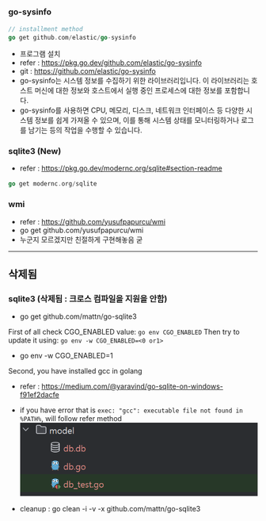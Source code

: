 


### go-sysinfo
```go
// installment method
go get github.com/elastic/go-sysinfo
```
- 프로그램 설치
- refer : https://pkg.go.dev/github.com/elastic/go-sysinfo
- git : https://github.com/elastic/go-sysinfo
- go-sysinfo는 시스템 정보를 수집하기 위한 라이브러리입니다. 이 라이브러리는 호스트 머신에 대한 정보와 호스트에서 실행 중인 프로세스에 대한 정보를 포함합니다.
- go-sysinfo를 사용하면 CPU, 메모리, 디스크, 네트워크 인터페이스 등 다양한 시스템 정보를 쉽게 가져올 수 있으며, 이를 통해 시스템 상태를 모니터링하거나 로그를 남기는 등의 작업을 수행할 수 있습니다.


### sqlite3 (New)
- refer : https://pkg.go.dev/modernc.org/sqlite#section-readme

```go
go get modernc.org/sqlite
```

### wmi 
- refer : https://github.com/yusufpapurcu/wmi
- go get github.com/yusufpapurcu/wmi
- 누군지 모르겠지만 친절하게 구현해놓음 굳



-----
## 삭제됨 
### sqlite3 (삭제됨 : 크로스 컴파일을 지원을 안함)
- go get github.com/mattn/go-sqlite3

First of all check CGO_ENABLED value: ```go env CGO_ENABLED```
Then try to update it using: ```go env -w CGO_ENABLED=<0 or1>```

- go env -w CGO_ENABLED=1

Second, you have installed gcc in golang
- refer :  https://medium.com/@yaravind/go-sqlite-on-windows-f91ef2dacfe
- if you have error that is ```exec: "gcc": executable file not found in %PATH%```, will follow refer method
  ![dbtest](./img/dbtestImage.png)

- cleanup : go clean -i -v -x github.com/mattn/go-sqlite3
